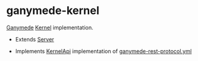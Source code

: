 ganymede-kernel
===============

[Ganymede][Ganymede Kernel] [Kernel] implementation.

* Extends [Server]

* Implements [KernelApi] implementation of [ganymede-rest-protocol.yml]


[Ganymede Kernel]: ..

[Kernel]: https://allen-ball.github.io/ganymede/ganymede/kernel/Kernel.html
[Server]: https://allen-ball.github.io/ganymede/ganymede/server/Server.html
[KernelApi]: https://allen-ball.github.io/ganymede/ganymede/kernel/KernelApi.html

[ganymede-rest-protocol.yml]: ../ganymede-client/src/main/resources/ganymede-rest-protocol.yml
